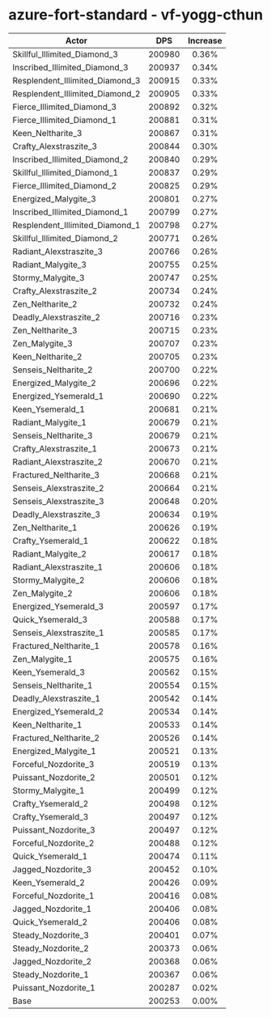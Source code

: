 # azure-fort-standard - vf-yogg-cthun
| Actor | DPS | Increase |
|---|:---:|:---:|
|Skillful_Illimited_Diamond_3|200980|0.36%|
|Inscribed_Illimited_Diamond_3|200937|0.34%|
|Resplendent_Illimited_Diamond_3|200915|0.33%|
|Resplendent_Illimited_Diamond_2|200905|0.33%|
|Fierce_Illimited_Diamond_3|200892|0.32%|
|Fierce_Illimited_Diamond_1|200881|0.31%|
|Keen_Neltharite_3|200867|0.31%|
|Crafty_Alexstraszite_3|200844|0.30%|
|Inscribed_Illimited_Diamond_2|200840|0.29%|
|Skillful_Illimited_Diamond_1|200837|0.29%|
|Fierce_Illimited_Diamond_2|200825|0.29%|
|Energized_Malygite_3|200801|0.27%|
|Inscribed_Illimited_Diamond_1|200799|0.27%|
|Resplendent_Illimited_Diamond_1|200798|0.27%|
|Skillful_Illimited_Diamond_2|200771|0.26%|
|Radiant_Alexstraszite_3|200766|0.26%|
|Radiant_Malygite_3|200755|0.25%|
|Stormy_Malygite_3|200747|0.25%|
|Crafty_Alexstraszite_2|200734|0.24%|
|Zen_Neltharite_2|200732|0.24%|
|Deadly_Alexstraszite_2|200716|0.23%|
|Zen_Neltharite_3|200715|0.23%|
|Zen_Malygite_3|200707|0.23%|
|Keen_Neltharite_2|200705|0.23%|
|Senseis_Neltharite_2|200700|0.22%|
|Energized_Malygite_2|200696|0.22%|
|Energized_Ysemerald_1|200690|0.22%|
|Keen_Ysemerald_1|200681|0.21%|
|Radiant_Malygite_1|200679|0.21%|
|Senseis_Neltharite_3|200679|0.21%|
|Crafty_Alexstraszite_1|200673|0.21%|
|Radiant_Alexstraszite_2|200670|0.21%|
|Fractured_Neltharite_3|200668|0.21%|
|Senseis_Alexstraszite_2|200664|0.21%|
|Senseis_Alexstraszite_3|200648|0.20%|
|Deadly_Alexstraszite_3|200634|0.19%|
|Zen_Neltharite_1|200626|0.19%|
|Crafty_Ysemerald_1|200622|0.18%|
|Radiant_Malygite_2|200617|0.18%|
|Radiant_Alexstraszite_1|200606|0.18%|
|Stormy_Malygite_2|200606|0.18%|
|Zen_Malygite_2|200606|0.18%|
|Energized_Ysemerald_3|200597|0.17%|
|Quick_Ysemerald_3|200588|0.17%|
|Senseis_Alexstraszite_1|200585|0.17%|
|Fractured_Neltharite_1|200578|0.16%|
|Zen_Malygite_1|200575|0.16%|
|Keen_Ysemerald_3|200562|0.15%|
|Senseis_Neltharite_1|200554|0.15%|
|Deadly_Alexstraszite_1|200542|0.14%|
|Energized_Ysemerald_2|200534|0.14%|
|Keen_Neltharite_1|200533|0.14%|
|Fractured_Neltharite_2|200526|0.14%|
|Energized_Malygite_1|200521|0.13%|
|Forceful_Nozdorite_3|200519|0.13%|
|Puissant_Nozdorite_2|200501|0.12%|
|Stormy_Malygite_1|200499|0.12%|
|Crafty_Ysemerald_2|200498|0.12%|
|Crafty_Ysemerald_3|200497|0.12%|
|Puissant_Nozdorite_3|200497|0.12%|
|Forceful_Nozdorite_2|200488|0.12%|
|Quick_Ysemerald_1|200474|0.11%|
|Jagged_Nozdorite_3|200452|0.10%|
|Keen_Ysemerald_2|200426|0.09%|
|Forceful_Nozdorite_1|200416|0.08%|
|Jagged_Nozdorite_1|200406|0.08%|
|Quick_Ysemerald_2|200406|0.08%|
|Steady_Nozdorite_3|200401|0.07%|
|Steady_Nozdorite_2|200373|0.06%|
|Jagged_Nozdorite_2|200368|0.06%|
|Steady_Nozdorite_1|200367|0.06%|
|Puissant_Nozdorite_1|200287|0.02%|
|Base|200253|0.00%|

